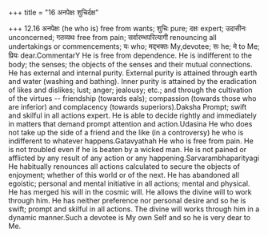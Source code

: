 +++
title = "16 अनपेक्षः शुचिर्दक्ष"

+++
12.16 अनपेक्षः (he who is) free from wants; शुचिः pure; दक्षः expert;
उदासीनः unconcerned; गतव्यथः free from pain; सर्वारम्भपरित्यागी
renouncing all undertakings or commencements; यः who; मद्भक्तः
My,devotee; सः he; मे to Me; प्रियः dear.CommentarY He is free from
dependence. He is indifferent to the body; the senses; the objects of
the senses and their mutual connections. He has external and internal
purity. External purity is attained through earth and water (washing and
bathing). Inner purity is attained by the eradication of likes and
dislikes; lust; anger; jealousy; etc.; and through the cultivation of
the virtues -- friendship (towards eals); compassion (towards those who
are inferior) and complacency (towards superiors).Daksha Prompt; swift
and skilful in all actions expert. He is able to decide rightly and
immediately in matters that demand prompt attention and action.Udasina
He who does not take up the side of a friend and the like (in a
controversy) he who is indifferent to whatever happens.Gatavyathah He
who is free from pain. He is not troubled even if he is beaten by a
wicked man. He is not pained or afflicted by any result of any action or
any happening.Sarvarambhaparityagi He habitually renounces all actions
calculated to secure the objects of enjoyment; whether of this world or
of the next. He has abandoned all egoistic; personal and mental
initiative in all actions; mental and physical. He has merged his will
in the cosmic will. He allows the divine will to work through him. He
has neither preference nor personal desire and so he is swift; prompt
and skilful in all actions. The divine will works through him in a
dynamic manner.Such a devotee is My own Self and so he is very dear to
Me.
